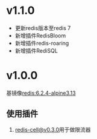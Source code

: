 # v1.1.0

+ 更新redis版本至redis 7
+ 新增插件RedisBloom
+ 新增插件redis-roaring
+ 新增插件RediSQL

# v1.0.0

基镜像[redis:6.2.4-alpine3.13](https://hub.docker.com/layers/redis/library/redis/6.2.4-alpine3.13/images/sha256-f10659f231d1af867625603ec3f2137c47d48df6cde05e70771cb1b3182d1e9c?context=explore)

## 使用插件

1. [redis-cell@v0.3.0](https://github.com/brandur/redis-cell/tree/v0.3.0)用于做限流器